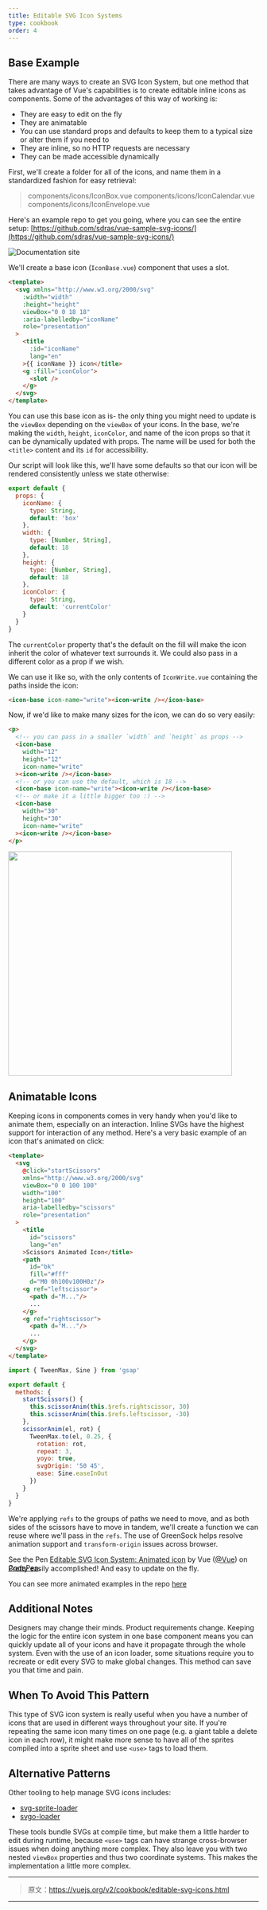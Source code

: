 ```yaml
---
title: Editable SVG Icon Systems
type: cookbook
order: 4
---
```


## Base Example

There are many ways to create an SVG Icon System, but one method that takes advantage of Vue's capabilities is to create editable inline icons as components. Some of the advantages of this way of working is:

* They are easy to edit on the fly
* They are animatable
* You can use standard props and defaults to keep them to a typical size or alter them if you need to
* They are inline, so no HTTP requests are necessary
* They can be made accessible dynamically

First, we'll create a folder for all of the icons, and name them in a standardized fashion for easy retrieval:

> components/icons/IconBox.vue
> components/icons/IconCalendar.vue
> components/icons/IconEnvelope.vue

Here's an example repo to get you going, where you can see the entire setup: [https://github.com/sdras/vue-sample-svg-icons/](https://github.com/sdras/vue-sample-svg-icons/)

![Documentation site](https://s3-us-west-2.amazonaws.com/s.cdpn.io/28963/screendocs.jpg 'Docs demo')

We'll create a base icon (`IconBase.vue`) component that uses a slot.

```html
<template>
  <svg xmlns="http://www.w3.org/2000/svg"
    :width="width"
    :height="height"
    viewBox="0 0 18 18"
    :aria-labelledby="iconName"
    role="presentation"
  >
    <title
      :id="iconName"
      lang="en"
    >{{ iconName }} icon</title>
    <g :fill="iconColor">
      <slot />
    </g>
  </svg>
</template>
```

You can use this base icon as is- the only thing you might need to update is the `viewBox` depending on the `viewBox` of your icons. In the base, we're making the `width`, `height`, `iconColor`, and name of the icon props so that it can be dynamically updated with props. The name will be used for both the `<title>` content and its `id` for accessibility.

Our script will look like this, we'll have some defaults so that our icon will be rendered consistently unless we state otherwise:

```js
export default {
  props: {
    iconName: {
      type: String,
      default: 'box'
    },
    width: {
      type: [Number, String],
      default: 18
    },
    height: {
      type: [Number, String],
      default: 18
    },
    iconColor: {
      type: String,
      default: 'currentColor'
    }
  }
}
```

The `currentColor` property that's the default on the fill will make the icon inherit the color of whatever text surrounds it. We could also pass in a different color as a prop if we wish.

We can use it like so, with the only contents of `IconWrite.vue` containing the paths inside the icon:

```html
<icon-base icon-name="write"><icon-write /></icon-base>
```

Now, if we'd like to make many sizes for the icon, we can do so very easily:

```html
<p>
  <!-- you can pass in a smaller `width` and `height` as props -->
  <icon-base
    width="12"
    height="12"
    icon-name="write"
  ><icon-write /></icon-base>
  <!-- or you can use the default, which is 18 -->
  <icon-base icon-name="write"><icon-write /></icon-base>
  <!-- or make it a little bigger too :) -->
  <icon-base
    width="30"
    height="30"
    icon-name="write"
  ><icon-write /></icon-base>
</p>
```

<img src="https://s3-us-west-2.amazonaws.com/s.cdpn.io/28963/Screen%20Shot%202018-01-01%20at%204.51.40%20PM.png" width="450" />

## Animatable Icons

Keeping icons in components comes in very handy when you'd like to animate them, especially on an interaction. Inline SVGs have the highest support for interaction of any method. Here's a very basic example of an icon that's animated on click:

```html
<template>
  <svg
    @click="startScissors"
    xmlns="http://www.w3.org/2000/svg"
    viewBox="0 0 100 100"
    width="100"
    height="100"
    aria-labelledby="scissors"
    role="presentation"
  >
    <title
      id="scissors"
      lang="en"
    >Scissors Animated Icon</title>
    <path
      id="bk"
      fill="#fff"
      d="M0 0h100v100H0z"/>
    <g ref="leftscissor">
      <path d="M..."/>
      ...
    </g>
    <g ref="rightscissor">
      <path d="M..."/>
      ...
    </g>
  </svg>
</template>
```

```js
import { TweenMax, Sine } from 'gsap'

export default {
  methods: {
    startScissors() {
      this.scissorAnim(this.$refs.rightscissor, 30)
      this.scissorAnim(this.$refs.leftscissor, -30)
    },
    scissorAnim(el, rot) {
      TweenMax.to(el, 0.25, {
        rotation: rot,
        repeat: 3,
        yoyo: true,
        svgOrigin: '50 45',
        ease: Sine.easeInOut
      })
    }
  }
}
```

We're applying `refs` to the groups of paths we need to move, and as both sides of the scissors have to move in tandem, we'll create a function we can reuse where we'll pass in the `refs`. The use of GreenSock helps resolve animation support and `transform-origin` issues across browser.

<p data-height="300" data-theme-id="0" data-slug-hash="dJRpgY" data-default-tab="result" data-user="Vue" data-embed-version="2" data-pen-title="Editable SVG Icon System: Animated icon" class="codepen">See the Pen <a href="https://codepen.io/team/Vue/pen/dJRpgY/">Editable SVG Icon System: Animated icon</a> by Vue (<a href="https://codepen.io/Vue">@Vue</a>) on <a href="https://codepen.io">CodePen</a>.</p><script async src="https://production-assets.codepen.io/assets/embed/ei.js"></script>

<p style="margin-top:-30px">Pretty easily accomplished! And easy to update on the fly.</p>

You can see more animated examples in the repo [here](https://github.com/sdras/vue-sample-svg-icons/)

## Additional Notes

Designers may change their minds. Product requirements change. Keeping the logic for the entire icon system in one base component means you can quickly update all of your icons and have it propagate through the whole system. Even with the use of an icon loader, some situations require you to recreate or edit every SVG to make global changes. This method can save you that time and pain.

## When To Avoid This Pattern

This type of SVG icon system is really useful when you have a number of icons that are used in different ways throughout your site. If you're repeating the same icon many times on one page (e.g. a giant table a delete icon in each row), it might make more sense to have all of the sprites compiled into a sprite sheet and use `<use>` tags to load them.

## Alternative Patterns

Other tooling to help manage SVG icons includes:

* [svg-sprite-loader](https://github.com/kisenka/svg-sprite-loader)
* [svgo-loader](https://github.com/rpominov/svgo-loader)

These tools bundle SVGs at compile time, but make them a little harder to edit during runtime, because `<use>` tags can have strange cross-browser issues when doing anything more complex. They also leave you with two nested `viewBox` properties and thus two coordinate systems. This makes the implementation a little more complex.

***

> 原文：https://vuejs.org/v2/cookbook/editable-svg-icons.html

***
